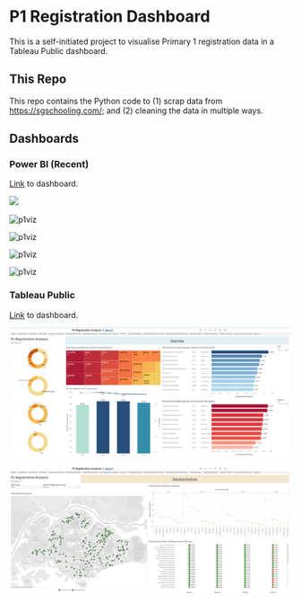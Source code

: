 # P1 Registration Dashboard

This is a self-initiated project to visualise Primary 1 registration data in a Tableau Public dashboard. 

## This Repo

This repo contains the Python code to (1) scrap data from https://sgschooling.com/; and (2) cleaning the data in multiple ways. 

## Dashboards

### Power BI (Recent)

[Link](https://app.powerbi.com/view?r=eyJrIjoiMzA3Njk5MjYtMmRmOS00NjlkLWE5NWItYzE1MjkyZTUzNjVmIiwidCI6IjBmYjkwN2NiLTQwNDgtNDA0My05YTMyLTk2NTc2Nzg0MWYyMyIsImMiOjEwfQ%3D%3D) to dashboard.

![](https://github.com/zeyalt/p1-registration-analysis/tree/master/powerbi_dash.gif)

![p1viz](https://github.com/zeyalt/p1-registration-analysis/tree/master/powerbi_page1.png)

![p1viz](https://github.com/zeyalt/p1-registration-analysis/tree/master/powerbi_page2.png)

![p1viz](https://github.com/zeyalt/p1-registration-analysis/tree/master/powerbi_page3.png)

![p1viz](https://github.com/zeyalt/p1-registration-analysis/tree/master/powerbi_page4.png)

### Tableau Public 

[Link](https://public.tableau.com/app/profile/zeya.lt/viz/P1RegistrationAnalysis/Overview#1) to dashboard.

![p1viz](dashboard_overview.png)

![p1viz](dashboard_detailed.png)
